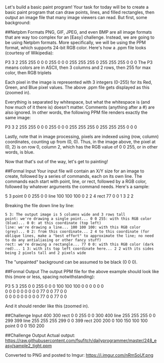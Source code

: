 Let's build a basic paint program! Your task for today will be to create a basic paint program that can draw points, lines, and filled rectangles, then output an image file that many image viewers can read. But first, some background:

##Netpbm Formats
PNG, GIF, JPEG, and even BMP are all image formats that are way too complex for an [Easy] challenge. Instead, we are going to be using Netpbm formats. More specifically, we will be using the PPM format, which supports 24-bit RGB color. Here's how a .ppm file looks (courtesy of Wikipedia):

P3
3 2
255
255   0   0     0 255   0     0   0 255
255 255   0   255 255 255     0   0   0
The P3 means colors are in ASCII, then 3 columns and 2 rows, then 255 for max color, then RGB triplets

Each pixel in the image is represented with 3 integers (0-255) for its Red, Green, and Blue pixel values. The above .ppm file gets displayed as this (zoomed in).

Everything is separated by whitespace, but what the whitespace is (and how much of it there is) doesn't matter. Comments (anything after a #) are also ignored. In other words, the following PPM file renders exactly the same image:

P3 3 2 255 255 0 0 0 255 0 0 0 255 255 255 0 255 255 255 0 0 0

Lastly, note that in image processing, pixels are indexed using (row, column) coordinates, counting up from (0, 0). Thus, in the image above, the pixel at (0, 2) is on row 0, column 2, which has the RGB value of 0 0 255, or in other words, is blue.

Now that that's out of the way, let's get to painting!

##Formal Input
Your input file will contain an X/Y size for an image to create, followed by a series of commands, each on its own line. The commands each start with point, line, or rect, followed by a RGB color, followed by whatever arguments the command needs. Here's a sample:

5 3
point 0 0 255 0 0
line 100 100 100 0 2 2 4
rect 77 0 0 1 3 2 2

Breaking the file down line by line:

    5 3: The output image is 5 columns wide and 3 rows tall
    point: we're drawing a single point... 0 0 255: with this RGB color (blue)... 0 0: at this coordinate (top left)
    line: we're drawing a line... 100 100 100: with this RGB color (grey)... 0 2: from this coordinate... 2 4 to this coordinate (for oblique lines, make a "best effort" to approximate the line; no need to do any antialiasing or other fancy stuff)
    rect: we're drawing a rectangle... 77 0 0: with this RGB color (dark red)... 1 3: with its top left coordinate here... 2 2 with its sides being 2 pixels tall and 2 pixels wide

The "unpainted" background can be assumed to be black (0 0 0).

##Formal Output
The output PPM file for the above example should look like this (more or less, spacing notwithstanding):

P3
5 3
255
0   0   255    0   0   0      100 100 100    0   0   0      0   0   0  
0   0   0      0   0   0      0   0   0      77  0   0      77  0   0  
0   0   0      0   0   0      0   0   0      77  0   0      77  0   0  

And it should render like this (zoomed in).

##Challenge Input
400 300
rect 0 0 255 0 0 300 400
line 255 255 255 0 0 299 399
line 255 255 255 299 0 0 399
rect 200 200 0 100 150 100 100
point 0 0 0 150 200

##Challenge Output
Actual output: https://raw.githubusercontent.com/fsufitch/dailyprogrammer/master/248_easy/sample2_tight.ppm

Converted to PNG and posted to Imgur: https://i.imgur.com/nRmSoUf.png